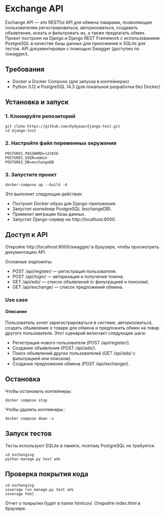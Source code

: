 # Exchange API

Exchange API — это RESTful API для обмена товарами, позволяющее пользователям регистрироваться, авторизоваться, создавать объявления, искать и фильтровать их, а также предлагать обмен. Проект построен на Django и Django REST Framework с использованием PostgreSQL в качестве базы данных для приложения и SQLite для тестов. API документирован с помощью Swagger (доступно по /swagger/).

## Требования

* Docker и Docker Compose (для запуска в контейнерах)
* Python 3.12 и PostgreSQL 14.3 (для локальной разработки без Docker)

## Установка и запуск 

### 1. Клонируйте репозиторий 
```shell
git clone https://github.com/dydyaaa/django-test.git
cd django-test
```

### 2. Настройте файл переменных окружения
```env
POSTGRES_PASSWORD=123456
POSTGRES_USER=admin
POSTGRES_DB=exchangeDB
```

### 3. Запустите проект 
```shell
docker-compose up --build -d
```

Это выполнит следующие действия:
* Построит Docker-образ для Django-приложения.
* Запустит контейнер PostgreSQL (exchangeDB).
* Применит миграции базы данных.
* Запустит Django-сервер на http://localhost:8000.

## Доступ к API

Откройте http://localhost:8000/swagger/ в браузере, чтобы просмотреть документацию API.

Основные эндпоинты:
-  POST /api/register/ — регистрация пользователя.
- POST /api/login/ — авторизация и получение токена.
- GET /api/ads/ — список объявлений (с фильтрацией и поиском).
- GET /api/exchange/ — список предложений обмена.

### Use case

#### Описание
Пользователь хочет зарегистрироваться в системе, авторизоваться, создать объявление о товаре для обмена и предложить обмен на товар другого пользователя. Этот сценарий включает следующие шаги:

* Регистрация нового пользователя (POST /api/register/).
* Создание объявления (POST /api/ads/).
* Поиск объявлений других пользователей (GET /api/ads/ с фильтрацией или поиском).
* Создание предложения обмена (POST /api/exchange/).

## Остановка

Чтобы остановить контейнеры:
```shell
docker compose stop
```
Чтобы удалить контейнеры :
```shell
docker compose down -v
```

## Запуск тестов
Тесты используют SQLite в памяти, поэтому PostgreSQL не требуется.
```shell
cd exchanging
python manage.py test ads
```

## Проверка покрытия кода
```shell
cd exchanging
coverage run manage.py test ads
coverage html
```
Отчет о покрытии будет в папке htmlcov/. Откройте index.html в браузере.
